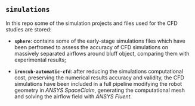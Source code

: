## `simulations`

In this repo some of the simulation projects and files used for the CFD studies are stored:

* **`sphere`**: contains some of the early-stage simulations files which have been perfromed to assess the accuracy of CFD simulations on massively separated airflows around bluff object, comparing them with experimental results;

* **`ironcub-automatic-cfd`**: after reducing the simulations computational cost, preserving the numerical results accuracy and validity, the CFD simulations have been included in a full pipeline modifying the robot geometry in _ANSYS SpaceClaim_, generating the computational mesh and solving the airflow field with _ANSYS Fluent_.
